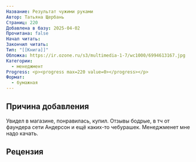 ```yaml
---
Название: Результат чужими руками
Автор: Татьяна Щербань
Страниц: 220
Добавлена в базу: 2025-04-02
Прочитана: false
Начал читать: 
Закончил читать: 
Тип: "[[Книга]]"
Обложка: https://ir.ozone.ru/s3/multimedia-1-7/wc1000/6994613167.jpg
Категории:
  - менеджмент
Progress: <p><progress max=220 value=0></progress></p>
Формат:
  - бумажная
---
```

## Причина добавления

Увидел в магазине, понравилась, купил. Отзывы бодрые, в тч от фаундера сети Андерсон и ещё каких-то чебурашек. Менеджменет мне надо качать.

## Рецензия